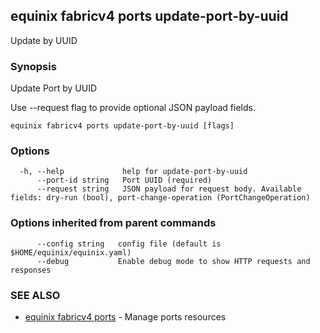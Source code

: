 ## equinix fabricv4 ports update-port-by-uuid

Update by UUID

### Synopsis

Update Port by UUID

Use --request flag to provide optional JSON payload fields.

```
equinix fabricv4 ports update-port-by-uuid [flags]
```

### Options

```
  -h, --help             help for update-port-by-uuid
      --port-id string   Port UUID (required)
      --request string   JSON payload for request body. Available fields: dry-run (bool), port-change-operation (PortChangeOperation)
```

### Options inherited from parent commands

```
      --config string   config file (default is $HOME/equinix/equinix.yaml)
      --debug           Enable debug mode to show HTTP requests and responses
```

### SEE ALSO

* [equinix fabricv4 ports](equinix_fabricv4_ports.md)	 - Manage ports resources

